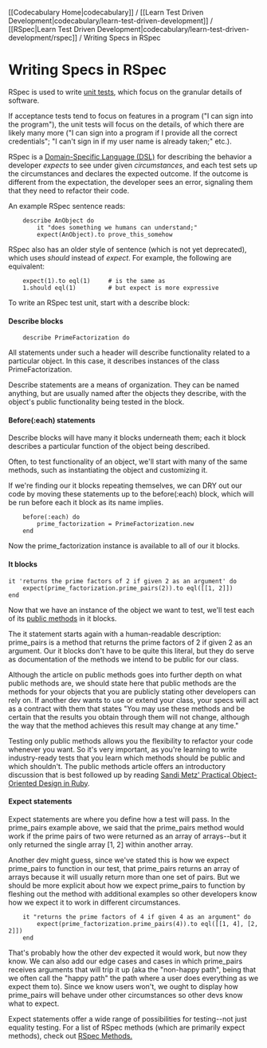 [[Codecabulary Home|codecabulary]] / [[Learn Test Driven Development|codecabulary/learn-test-driven-development]] / [[RSpec|Learn Test Driven Development|codecabulary/learn-test-driven-development/rspec]] / Writing Specs in RSpec

# Writing Specs in RSpec

RSpec is used to write [unit tests](google.com), which focus on the granular details of software. 

If acceptance tests tend to focus on features in a program ("I can sign into the program"), the unit tests will focus on the details, of which there are likely many more ("I can sign into a program if I provide all the correct credentials"; "I can't sign in if my user name is already taken;" etc.). 

RSpec is a [Domain-Specific Language (DSL)](google.com) for describing the behavior a developer _expects_ to see under given _circumstances_, and each test sets up the circumstances and declares the expected outcome. If the outcome is different from the expectation, the developer sees an error, signaling them that they need to refactor their code. 

An example RSpec sentence reads:

		describe AnObject do
			it "does something we humans can understand;"
			expect(AnObject).to prove_this_somehow

RSpec also has an older style of sentence (which is not yet deprecated), which uses _should_ instead of _expect_. For example, the following are equivalent:

		expect(1).to eql(1)		# is the same as
		1.should eql(1)			# but expect is more expressive
		
To write an RSpec test unit, start with a describe block:

#### Describe blocks

		describe PrimeFactorization do
		
All statements under such a header will describe functionality related to a particular object. In this case, it describes instances of the class PrimeFactorization.

Describe statements are a means of organization. They can be named anything, but are usually named after the objects they describe, with the object's public functionality being tested in the block.

#### Before(:each) statements

Describe blocks will have many it blocks underneath them; each it block describes a particular function of the object being described.

Often, to test functionality of an object, we'll start with many of the same methods, such as instantiating the object and customizing it. 

If we're finding our it blocks repeating themselves, we can DRY out our code by moving these statements up to the before(:each) block, which will be run before each it block as its name implies. 

		before(:each) do
			prime_factorization = PrimeFactorization.new
		end

Now the prime_factorization instance is available to all of our it blocks. 

#### It blocks

	it 'returns the prime factors of 2 if given 2 as an argument' do
		expect(prime_factorization.prime_pairs(2)).to eql([[1, 2]])
	end

Now that we have an instance of the object we want to test, we'll test each of its [public methods](google.com) in it blocks.

The it statement starts again with a human-readable description: prime_pairs is a method that returns the prime factors of 2 if given 2 as an argument. Our it blocks don't have to be quite this literal, but they do serve as documentation of the methods we intend to be public for our class. 

Although the article on public methods goes into further depth on what public methods are, we should state here that public methods are the methods for your objects that you are publicly stating other developers can rely on. If another dev wants to use or extend your class, your specs will act as a contract with them that states "You may use these methods and be certain that the results you obtain through them will not change, although the way that the method achieves this result may change at any time."

Testing only public methods allows you the flexibility to refactor your code whenever you want. So it's very important, as you're learning to write industry-ready tests that you learn which methods should be public and which shouldn't. The public methods article offers an introductory discussion that is best followed up by reading [Sandi Metz' Practical Object-Oriented Design in Ruby](http://www.amazon.com/Practical-Object-Oriented-Design-Ruby-Addison-Wesley/dp/0321721330/ref=sr_1_1?ie=UTF8&qid=1369765590&sr=8-1&keywords=sandi+metz).

#### Expect statements

Expect statements are where you define how a test will pass. In the prime_pairs example above, we said that the prime_pairs method would work if the prime pairs of two were returned as an array of arrays--but it only returned the single array [1, 2] within another array. 

Another dev might guess, since we've stated this is how we expect prime_pairs to function in our test, that prime_pairs returns an array of arrays because it will usually return more than one set of pairs. But we should be more explicit about how we expect prime_pairs to function by fleshing out the method with additional examples so other developers know how we expect it to work in different circumstances.

		it "returns the prime factors of 4 if given 4 as an argument" do
			expect(prime_factorization.prime_pairs(4)).to eql([[1, 4], [2, 2]])
		end
		
That's probably how the other dev expected it would work, but now they know. We can also add our edge cases and cases in which prime_pairs receives arguments that will trip it up (aka the "non-happy path", being that we often call the "happy path" the path where a user does everything as we expect them to). Since we know users won't, we ought to display how prime_pairs will behave under other circumstances so other devs know what to expect. 

Expect statements offer a wide range of possibilities for testing--not just equality testing. For a list of RSpec methods (which are primarily expect methods), check out [RSpec Methods.](google.com)


		
		
		

